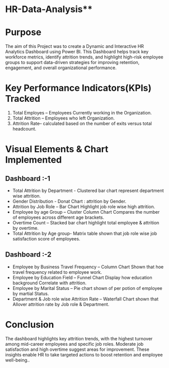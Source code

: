 # HR-Data-Analysis**
# Purpose
The aim of this Project was to create a Dynamic and Interactive HR Analytics Dashboard using Power BI. This Dashboard helps track key workforce metrics, identify attrition trends, and highlight high-risk employee groups to support data-driven strategies for improving retention, engagement, and overall organizational performance.

# Key Performance Indicators(KPIs) Tracked

1. Total Employes – Employees Currently working in the Organization.
2. Total Attrition – Employees who left Organization.
3. Attrition Rate– calculated based on the number of exits versus total headcount.

# Visual Elements & Chart Implemented
## Dashboard :-1
- Total Attrition by Department -  Clustered bar chart represent department wise attrition.
- Gender Distribution -  Donat Chart : attrition by Gender.
- Attrition by Job Role – Bar Chart Highlight job role wise high attrition.
- Employee by age Group – Cluster Column Chart Compares the number of employees across different age brackets.
- Overtime Count – Stacked bar chart highlight total employee & attrition by overtime.
- Total Attrition by Age group- Matrix table shown that job role wise job satisfaction score of employees.

## Dashboard :-2
- Employee by Business Travel Frequency –  Column Chart Shown that hoe travel frequency related to employee work.
- Employee by Education Field – Funnel Chart Display how education background Correlate with attrition.
- Employee by Marital Status – Pie chart shown of per potion of employee by martial Status.
- Department & Job role wise Attrition Rate – Waterfall Chart shown that Allover attrition rate by Job role & Department.

# Conclusion
The dashboard highlights key attrition trends, with the highest turnover among mid-career employees and specific job roles. Moderate job satisfaction and high overtime suggest areas for improvement. These insights enable HR to take targeted actions to boost retention and employee well-being..
 








